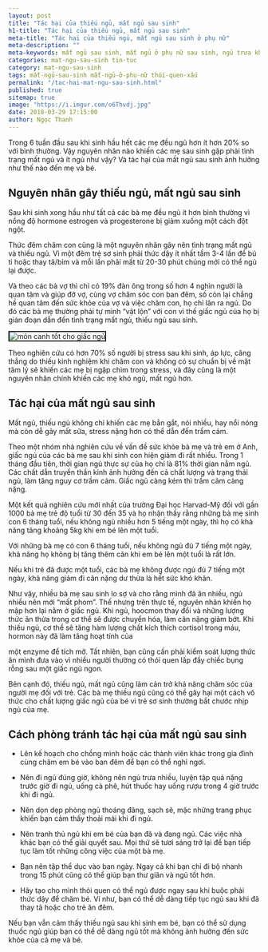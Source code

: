 ```yaml
---
layout: post
title: "Tác hại của thiếu ngủ, mất ngủ sau sinh"
h1-title: "Tác hại của thiếu ngủ, mất ngủ sau sinh"
meta-title: "Tác hại của thiếu ngủ, mất ngủ sau sinh ở phụ nữ"
meta-description: ""
meta-keywords: mất ngủ sau sinh, mất ngủ ở phụ nữ sau sinh, ngủ trưa khoa học"
categories: mat-ngu-sau-sinh tin-tuc
category: mat-ngu-sau-sinh
tags: mất-ngủ-sau-sinh mất-ngủ-ở-phụ-nữ thói-quen-xấu
permalink: "/tac-hai-mat-ngu-sau-sinh.html"
published: true
sitemap: true
image: "https://i.imgur.com/o6Thvdj.jpg"
date: 2018-03-29 17:15:00
author: Ngọc Thanh
---
```


Trong 6 tuần đầu sau khi sinh hầu hết các mẹ đều ngủ hơn ít hơn 20% so với bình thường. Vậy nguyên nhân nào khiến các mẹ sau sinh gặp phải tình trạng mất ngủ và ít ngủ như vậy? Và tác hại của mất ngủ sau sinh ảnh hưởng như thế nào đến mẹ và bé.

## Nguyên nhân gây thiếu ngủ, mất ngủ sau sinh

Sau khi sinh xong hầu như tất cả các bà mẹ đều ngủ ít hơn bình thường vì nồng độ hormone estrogen và progesterone bị giảm xuống một cách đột ngột.

Thức đêm chăm con cũng là một nguyên nhân gây nên tình trạng mất ngủ và thiếu ngủ. Vì một đêm trẻ sơ sinh phải thức dậy ít nhất tầm 3-4 lần để bú ti hoặc thay tã/bỉm và mỗi lần phải mất từ 20-30 phút chúng mới có thể ngủ lại được.

Và theo các bà vợ thì chỉ có 19% đàn ông trong số hơn 4 nghìn người là quan tâm và giúp đỡ vợ, cùng vợ chăm sóc con ban đêm, số còn lại chẳng hề quan tâm đến sức khỏe của vợ và việc chăm con, họ chỉ lăn ra ngủ. Do đó các bà mẹ thường phải tự mình “vật lộn” với con vì thế giấc ngủ của họ bị gián đoạn dẫn đến tình trạng mất ngủ, thiếu ngủ sau sinh.

<img  src="https://i.imgur.com/9x41HHn.jpg" alt="món canh tốt cho giấc ngủ" class="image_fade responsive-img lazy" border="2">

Theo nghiên cứu có hơn 70% số người bị stress sau khi sinh, áp lực, căng thẳng do thiếu kinh nghiệm khi chăm con và không có sự chuẩn bị về mặt tâm lý sẽ khiến các mẹ bị ngập chìm trong stress, và đây cũng là một nguyên nhân chính khiến các mẹ khó ngủ, mất ngủ hơn.

## Tác hại của mất ngủ sau sinh

Mất ngủ, thiếu ngủ không chỉ khiến các mẹ bẳn gắt, nói nhiều, hay nổi nóng mà còn dễ gây mất sữa, stress nặng hơn có thể dẫn đến trầm cảm.

Theo một nhóm nhà nghiên cứu về vấn đề sức khỏe bà mẹ và trẻ em ở Anh, giấc ngủ của các bà mẹ sau khi sinh con hiện giảm đi rất nhiều. Trong 1 tháng đầu tiên, thời gian ngủ thực sự của họ chỉ là 81% thời gian nằm ngủ. Các chất dẫn truyền thần kinh ảnh hưởng đến cả chất lượng và trạng thái ngủ, làm tăng nguy cơ trầm cảm. Giấc ngủ càng kém thì trầm cảm càng nặng.

Một kết quả nghiên cứu mới nhất của trường Đại học Harvad-Mỹ đối với gần 1000 bà mẹ trẻ độ tuổi từ 30 đến 35 và họ nhận thấy rằng những bà mẹ sinh con 6 tháng tuổi, nếu không ngủ nhiều hơn 5 tiếng một ngày, thì họ có khả năng tăng khoảng 5kg khi em bé lên một tuổi.

Với những bà mẹ có con 6 tháng tuổi, nếu không ngủ đủ 7 tiếng một ngày, khả năng họ không bị tăng thêm cân khi em bé lên một tuổi là rất lớn.

Nếu khi trẻ đã được một tuổi, các bà mẹ không được ngủ đủ 7 tiếng một ngày, khả năng giảm đi cân nặng dư thừa là hết sức khó khăn.

Như vậy, nhiều bà mẹ sau sinh lo sợ và cho rằng mình đã ăn nhiều, ngủ nhiều nên mới “mất phom”. Thế nhưng trên thực tế, nguyên nhân khiến họ mập hơn lại nằm ở giấc ngủ. Khi ngủ, hoocmon thay đổi và những lượng thức ăn thừa trong cơ thể sẽ được chuyển hóa, làm cân nặng giảm bớt. Khi thiếu ngủ, cơ thể sẽ tăng hàm lượng chất kích thích cortisol trong máu, hormon này đã làm tăng hoạt tính của

một enzyme để tích mỡ. Tất nhiên, bạn cũng cần phải kiểm soát lượng thức ăn mình đưa vào vì nhiều người thường có thói quen lấp đầy chiếc bụng rỗng sau một giấc ngủ ngon.

Bên cạnh đó, thiếu ngủ, mất ngủ cũng làm cản trở khả năng chăm sóc của người mẹ đối với trẻ. Các bà mẹ thiếu ngủ cũng có thể gây hại một cách vô thức cho chất lượng giấc ngủ của bé vì trẻ sơ sinh thường bắt chước nhịp ngủ của mẹ.

## Cách phòng tránh tác hại của mất ngủ sau sinh

- Lên kế hoạch cho chồng mình hoặc các thành viên khác trong gia đình cùng chăm em bé vào ban đêm để bạn có thể nghỉ ngơi.

- Nên đi ngủ đúng giờ, không nên ngủ trưa nhiều, luyện tập quá nặng trước giờ đi ngủ, uống cà phê, hút thuốc hay uống rượu trong 4 giờ trước khi đi ngủ.

- Nên dọn dẹp phòng ngủ thoáng đãng, sạch sẽ, mặc những trang phục khiến bạn cảm thấy thoải mái khi đi ngủ.

- Nên tranh thủ ngủ khi em bé của bạn đã và đang ngủ. Các việc nhà khác bạn có thể giải quyết sau. Mọi thứ sẽ tươi sáng trở lại để bạn tiếp tục làm tốt những công việc của một bà mẹ.

- Bạn nên tập thể dục vào ban ngày. Ngay cả khi bạn chỉ đi bộ nhanh trong 15 phút cũng có thể giúp bạn thư giãn và ngủ tốt hơn.

- Hãy tạo cho mình thói quen có thể ngủ được ngay sau khi buộc phải thức dậy để chăm bé. Ví như, bạn có thể dễ dàng tiếp tục ngủ sau khi đã thay tã hoặc cho trẻ ăn đêm.

Nếu bạn vẫn cảm thấy thiếu ngủ sau khi sinh em bé, bạn có thể sử dụng thuốc ngủ  giúp bạn có thể dễ dàng ngủ tốt mà không ảnh hưởng đến sức khỏe của cả mẹ và bé.
